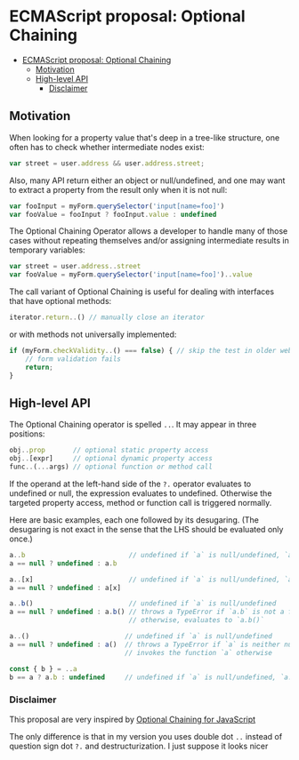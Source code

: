 # ECMAScript proposal: Optional Chaining
- [ECMAScript proposal: Optional Chaining](#ecmascript-proposal-optional-chaining)
  - [Motivation](#motivation)
  - [High-level API](#high-level-api)
    - [Disclaimer](#disclaimer)

## Motivation

When looking for a property value that's deep in a tree-like structure, one often has to check whether intermediate nodes exist:

```javascript
var street = user.address && user.address.street;
```

Also, many API return either an object or null/undefined, and one may want to extract a property from the result only when it is not null:

```javascript
var fooInput = myForm.querySelector('input[name=foo]')
var fooValue = fooInput ? fooInput.value : undefined
```

The Optional Chaining Operator allows a developer to handle many of those cases without repeating themselves and/or assigning intermediate results in temporary variables:

```javascript
var street = user.address..street
var fooValue = myForm.querySelector('input[name=foo]')..value
```

The call variant of Optional Chaining is useful for dealing with interfaces that have optional methods:

```js
iterator.return..() // manually close an iterator
```
or with methods not universally implemented:
```js
if (myForm.checkValidity..() === false) { // skip the test in older web browsers
    // form validation fails
    return;
}
```

## High-level API

The Optional Chaining operator is spelled `..`. It may appear in three positions:
```javascript
obj..prop       // optional static property access
obj..[expr]     // optional dynamic property access
func..(...args) // optional function or method call
```

If the operand at the left-hand side of the `?.` operator evaluates to undefined or null, the expression evaluates to undefined. Otherwise the targeted property access, method or function call is triggered normally.

Here are basic examples, each one followed by its desugaring. (The desugaring is not exact in the sense that the LHS should be evaluated only once.)
```js
a..b                          // undefined if `a` is null/undefined, `a.b` otherwise.
a == null ? undefined : a.b

a..[x]                        // undefined if `a` is null/undefined, `a[x]` otherwise.
a == null ? undefined : a[x]

a..b()                        // undefined if `a` is null/undefined
a == null ? undefined : a.b() // throws a TypeError if `a.b` is not a function
                              // otherwise, evaluates to `a.b()`

a..()                        // undefined if `a` is null/undefined
a == null ? undefined : a()  // throws a TypeError if `a` is neither null/undefined, nor a function
                             // invokes the function `a` otherwise

const { b } = ..a
b == a ? a.b : undefined     // undefined if `a` is null/undefined, `a.b` otherwise.

```
<!-- @import "[TOC]" {cmd="toc" depthFrom=1 depthTo=6 orderedList=false} -->


### Disclaimer

This proposal are very inspired by [Optional Chaining for JavaScript](https://github.com/tc39/proposal-optional-chaining/)

The only difference is that in my version you uses double dot `..` instead of question sign dot `?.` and destructurization. I just suppose it looks nicer

